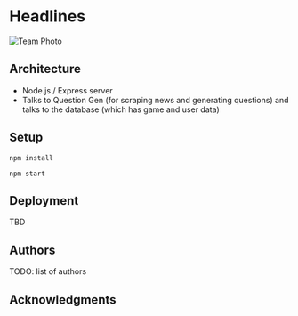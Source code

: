 # Headlines

![Team Photo](https://github.com/dartmouth-cs98/21f-headlines/blob/main/DocumentationImages/teamselfie.jpeg)

## Architecture

- Node.js / Express server
- Talks to Question Gen (for scraping news and generating questions) and talks to the database (which has game and user data)

## Setup

`npm install`

`npm start`

## Deployment

TBD

## Authors

TODO: list of authors

## Acknowledgments
